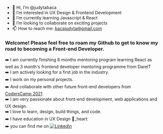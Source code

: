 - 👋 Hi, I’m @judytabaca
- 👀 I’m interested in UX Design & Frontend Development
- 🌱 I’m currently learning Javascript & React
- 💞️ I’m looking to collaborate on exciting projects
- 📫 How to reach me: bacajudyta@gmail.com

### Welcome! Please feel free to roam my Github to get to know my road to becoming a Front-end Developer.

:arrow_right: I am currently finishing 6 months mentoring program learning React as well as 3 month's frontend developer mentoring programme from DareIT <br>
:arrow_right: I am actively looking for a first job in the industry. <br>
:arrow_right: I work on my personal projects. <br>
:arrow_right: And collaborate with other future front-end developers from [CodersCamp 2021](https://github.com/CodersCamp2021)<br>
:arrow_right: I am very passionate about front-end development, web applications and UX design. <br>
:arrow_right: I love to learn, design, build things, and code. <br>
:arrow_right: I have education in UX Design 🤍_heart: <br>
:arrow_right: you can find me on [![LinkedIn](https://img.shields.io/badge/linkedin-%230077B5.svg?style=for-the-badge&logo=linkedin&logoColor=white)](https://www.linkedin.com/in/judytabaca/)


<br>


